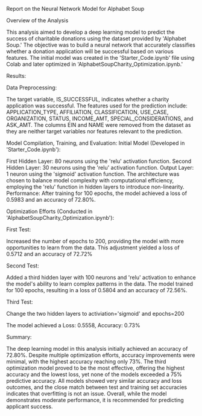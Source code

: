 Report on the Neural Network Model for Alphabet Soup

Overview of the Analysis

This analysis aimed to develop a deep learning model to predict the success of charitable donations using the dataset provided by 'Alphabet Soup.' The objective was to build a neural network that accurately classifies whether a donation application will be successful based on various features. The initial model was created in the 'Starter_Code.ipynb' file using Colab and later optimized in 'AlphabetSoupCharity_Optimization.ipynb.'

Results:

Data Preprocessing:

The target variable, IS_SUCCESSFUL, indicates whether a charity application was successful.
The features used for the prediction include: APPLICATION_TYPE, AFFILIATION, CLASSIFICATION, USE_CASE, ORGANIZATION, STATUS, INCOME_AMT, SPECIAL_CONSIDERATIONS, and ASK_AMT.
The columns EIN and NAME were removed from the dataset as they are neither target variables nor features relevant to the prediction.

Model Compilation, Training, and Evaluation:
Initial Model (Developed in 'Starter_Code.ipynb'):

First Hidden Layer: 80 neurons using the 'relu' activation function.
Second Hidden Layer: 30 neurons using the 'relu' activation function.
Output Layer: 1 neuron using the 'sigmoid' activation function.
The architecture was chosen to balance model complexity with computational efficiency, employing the 'relu' function in hidden layers to introduce non-linearity.
Performance: After training for 100 epochs, the model achieved a loss of 0.5983 and an accuracy of 72.80%.

Optimization Efforts (Conducted in 'AlphabetSoupCharity_Optimization.ipynb'):

First Test:

Increased the number of epochs to 200, providing the model with more opportunities to learn from the data.
This adjustment yielded a loss of 0.5712 and an accuracy of 72.72%

Second Test:

Added a third hidden layer with 100 neurons and 'relu' activation to enhance the model's ability to learn complex patterns in the data.
The model trained for 100 epochs, resulting in a loss of 0.5804 and an accuracy of 72.56%.

Third Test:

Change the two hidden layers to activiation='sigmoid' and epochs=200

The model achieved a Loss: 0.5558, Accuracy: 0.73%

Summary:

The deep learning model in this analysis initially achieved an accuracy of 72.80%. Despite multiple optimization efforts, accuracy improvements were minimal, with the highest accuracy reaching only 73%. The third optimization model proved to be the most effective, offering the highest accuracy and the lowest loss, yet none of the models exceeded a 75% predictive accuracy. All models showed very similar accuracy and loss outcomes, and the close match between test and training set accuracies indicates that overfitting is not an issue. Overall, while the model demonstrates moderate performance, it is recommended for predicting applicant success.
